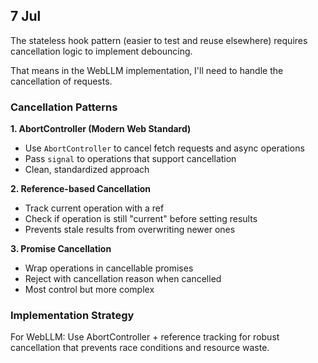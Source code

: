 ## 7 Jul

The stateless hook pattern (easier to test and reuse elsewhere) requires cancellation logic to implement debouncing. 

That means in the WebLLM implementation, I'll need to handle the cancellation of requests.

### Cancellation Patterns

**1. AbortController (Modern Web Standard)**
- Use `AbortController` to cancel fetch requests and async operations
- Pass `signal` to operations that support cancellation
- Clean, standardized approach

**2. Reference-based Cancellation**
- Track current operation with a ref
- Check if operation is still "current" before setting results
- Prevents stale results from overwriting newer ones

**3. Promise Cancellation**
- Wrap operations in cancellable promises
- Reject with cancellation reason when cancelled
- Most control but more complex

### Implementation Strategy
For WebLLM: Use AbortController + reference tracking for robust cancellation that prevents race conditions and resource waste.